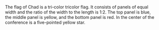 The flag of Chad is a tri-color tricolor flag. It consists of panels of equal width and the ratio of the width to the length is 1:2. The top panel is blue, the middle panel is yellow, and the bottom panel is red. In the center of the conference is a five-pointed yellow star.